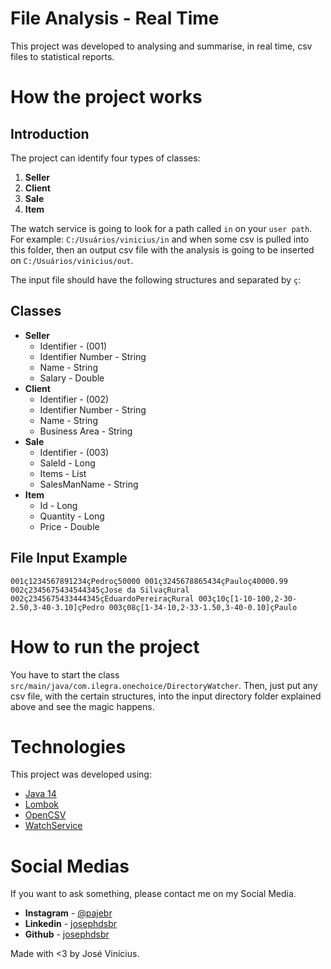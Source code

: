 # File Analysis - Real Time

This project was developed to analysing and summarise, in real time, csv files to statistical reports.

# How the project works

## Introduction

The project can identify four types of classes: 

1. **Seller**
2. **Client**
3. **Sale**
4. **Item**

The watch service is going to look for a path called ``in`` on your ``user path``. For example:
``C:/Usuários/vinicius/in`` and when some csv is pulled into this folder, then an output csv file with 
the analysis is going to be inserted on ```C:/Usuários/vinicius/out```.

The input file should have the following structures and separated by ``ç``:

## Classes

* **Seller**
    - Identifier - (001)
    - Identifier Number - String
    - Name - String
    - Salary - Double
* **Client**
    - Identifier - (002)
    - Identifier Number - String
    - Name - String
    - Business Area - String
* **Sale**
    - Identifier - (003)
    - SaleId - Long
    - Items - List<Items>
    - SalesManName - String
* **Item**
    - Id - Long
    - Quantity - Long
    - Price - Double

## File Input Example

``
001ç1234567891234çPedroç50000
001ç3245678865434çPauloç40000.99
002ç2345675434544345çJose da SilvaçRural
002ç2345675433444345çEduardoPereiraçRural
003ç10ç[1-10-100,2-30-2.50,3-40-3.10]çPedro
003ç08ç[1-34-10,2-33-1.50,3-40-0.10]çPaulo
``

# How to run the project

You have to start the class ``src/main/java/com.ilegra.onechoice/DirectoryWatcher``.
Then, just put any csv file, with the certain structures, into the input directory folder explained above and see the magic happens.

# Technologies

This project was developed using:
 * [Java 14](https://openjdk.java.net/projects/jdk/14/)
 * [Lombok](https://projectlombok.org/)
 * [OpenCSV](http://opencsv.sourceforge.net/)
 * [WatchService](https://docs.oracle.com/javase/7/docs/api/java/nio/file/WatchService.html)
 
 # Social Medias
 
 If you want to ask something, please contact me on my Social Media.
 * **Instagram** - [@pajebr](https://www.instagram.com/pajebr/)
 * **Linkedin** - [josephdsbr](https://www.linkedin.com/in/josephdsbr)
 * **Github** - [josephdsbr](https://github.com/josephdsbr)
 
 Made with <3 by José Vinícius.